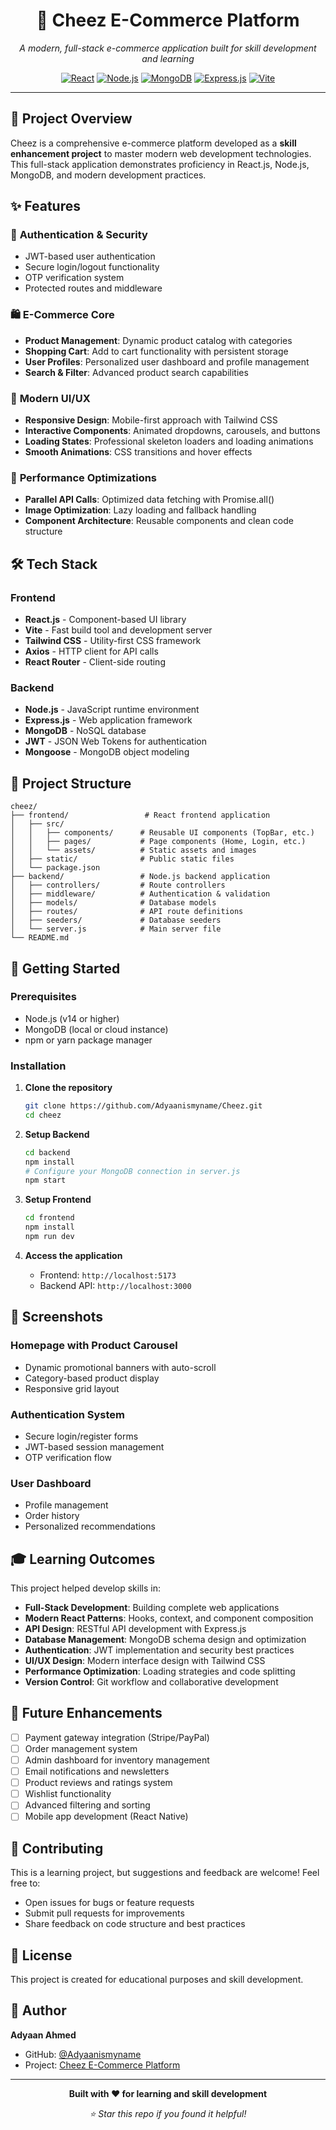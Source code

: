 <div align="center">
  <!-- <img src="frontend/static/logo-background-removed.png" alt="Cheez Logo" width="200" height="auto"> -->
  
  # 🧀 Cheez E-Commerce Platform
  
  *A modern, full-stack e-commerce application built for skill development and learning*
  
  [![React](https://img.shields.io/badge/React-20232A?style=for-the-badge&logo=react&logoColor=61DAFB)](https://reactjs.org/)
  [![Node.js](https://img.shields.io/badge/Node.js-43853D?style=for-the-badge&logo=node.js&logoColor=white)](https://nodejs.org/)
  [![MongoDB](https://img.shields.io/badge/MongoDB-4EA94B?style=for-the-badge&logo=mongodb&logoColor=white)](https://mongodb.com/)
  [![Express.js](https://img.shields.io/badge/Express.js-404D59?style=for-the-badge)](https://expressjs.com/)
  [![Vite](https://img.shields.io/badge/Vite-646CFF?style=for-the-badge&logo=vite&logoColor=white)](https://vitejs.dev/)
  
</div>

---

## 🎯 **Project Overview**

Cheez is a comprehensive e-commerce platform developed as a **skill enhancement project** to master modern web development technologies. This full-stack application demonstrates proficiency in React.js, Node.js, MongoDB, and modern development practices.

## ✨ **Features**

### 🔐 **Authentication & Security**
- JWT-based user authentication
- Secure login/logout functionality
- OTP verification system
- Protected routes and middleware

### 🛍️ **E-Commerce Core**
- **Product Management**: Dynamic product catalog with categories
- **Shopping Cart**: Add to cart functionality with persistent storage
- **User Profiles**: Personalized user dashboard and profile management
- **Search & Filter**: Advanced product search capabilities

### 🎨 **Modern UI/UX**
- **Responsive Design**: Mobile-first approach with Tailwind CSS
- **Interactive Components**: Animated dropdowns, carousels, and buttons
- **Loading States**: Professional skeleton loaders and loading animations
- **Smooth Animations**: CSS transitions and hover effects

### 🚀 **Performance Optimizations**
- **Parallel API Calls**: Optimized data fetching with Promise.all()
- **Image Optimization**: Lazy loading and fallback handling
- **Component Architecture**: Reusable components and clean code structure

## 🛠️ **Tech Stack**

### **Frontend**
- **React.js** - Component-based UI library
- **Vite** - Fast build tool and development server
- **Tailwind CSS** - Utility-first CSS framework
- **Axios** - HTTP client for API calls
- **React Router** - Client-side routing

### **Backend**
- **Node.js** - JavaScript runtime environment
- **Express.js** - Web application framework
- **MongoDB** - NoSQL database
- **JWT** - JSON Web Tokens for authentication
- **Mongoose** - MongoDB object modeling

## 📂 **Project Structure**

```
cheez/
├── frontend/                 # React frontend application
│   ├── src/
│   │   ├── components/      # Reusable UI components (TopBar, etc.)
│   │   ├── pages/           # Page components (Home, Login, etc.)
│   │   └── assets/          # Static assets and images
│   ├── static/              # Public static files
│   └── package.json
├── backend/                 # Node.js backend application
│   ├── controllers/         # Route controllers
│   ├── middleware/          # Authentication & validation
│   ├── models/              # Database models
│   ├── routes/              # API route definitions
│   ├── seeders/             # Database seeders
│   └── server.js            # Main server file
└── README.md
```

## 🚀 **Getting Started**

### **Prerequisites**
- Node.js (v14 or higher)
- MongoDB (local or cloud instance)
- npm or yarn package manager

### **Installation**

1. **Clone the repository**
   ```bash
   git clone https://github.com/Adyaanismyname/Cheez.git
   cd cheez
   ```

2. **Setup Backend**
   ```bash
   cd backend
   npm install
   # Configure your MongoDB connection in server.js
   npm start
   ```

3. **Setup Frontend**
   ```bash
   cd frontend
   npm install
   npm run dev
   ```

4. **Access the application**
   - Frontend: `http://localhost:5173`
   - Backend API: `http://localhost:3000`

## 📱 **Screenshots**

### **Homepage with Product Carousel**
- Dynamic promotional banners with auto-scroll
- Category-based product display
- Responsive grid layout

### **Authentication System**
- Secure login/register forms
- JWT-based session management
- OTP verification flow

### **User Dashboard**
- Profile management
- Order history
- Personalized recommendations

## 🎓 **Learning Outcomes**

This project helped develop skills in:

- **Full-Stack Development**: Building complete web applications
- **Modern React Patterns**: Hooks, context, and component composition
- **API Design**: RESTful API development with Express.js
- **Database Management**: MongoDB schema design and optimization
- **Authentication**: JWT implementation and security best practices
- **UI/UX Design**: Modern interface design with Tailwind CSS
- **Performance Optimization**: Loading strategies and code splitting
- **Version Control**: Git workflow and collaborative development

## 🔮 **Future Enhancements**

- [ ] Payment gateway integration (Stripe/PayPal)
- [ ] Order management system
- [ ] Admin dashboard for inventory management
- [ ] Email notifications and newsletters
- [ ] Product reviews and ratings system
- [ ] Wishlist functionality
- [ ] Advanced filtering and sorting
- [ ] Mobile app development (React Native)

## 🤝 **Contributing**

This is a learning project, but suggestions and feedback are welcome! Feel free to:
- Open issues for bugs or feature requests
- Submit pull requests for improvements
- Share feedback on code structure and best practices

## 📝 **License**

This project is created for educational purposes and skill development.

## 👤 **Author**

**Adyaan Ahmed**
- GitHub: [@Adyaanismyname](https://github.com/Adyaanismyname)
- Project: [Cheez E-Commerce Platform](https://github.com/Adyaanismyname/Cheez)

---

<div align="center">
  <p><strong>Built with ❤️ for learning and skill development</strong></p>
  <p><em>⭐ Star this repo if you found it helpful!</em></p>
</div>